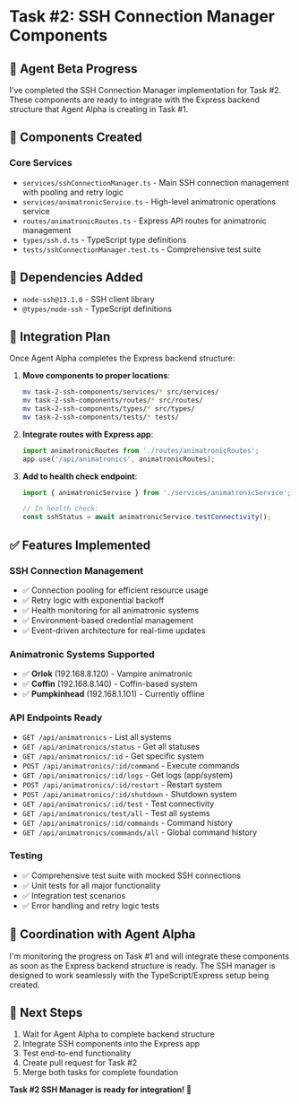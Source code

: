 # Task #2: SSH Connection Manager Components

## 🎯 Agent Beta Progress

I've completed the SSH Connection Manager implementation for Task #2. These components are ready to integrate with the Express backend structure that Agent Alpha is creating in Task #1.

## 📁 Components Created

### Core Services
- `services/sshConnectionManager.ts` - Main SSH connection management with pooling and retry logic
- `services/animatronicService.ts` - High-level animatronic operations service
- `routes/animatronicRoutes.ts` - Express API routes for animatronic management
- `types/ssh.d.ts` - TypeScript type definitions
- `tests/sshConnectionManager.test.ts` - Comprehensive test suite

## 🔧 Dependencies Added
- `node-ssh@13.1.0` - SSH client library
- `@types/node-ssh` - TypeScript definitions

## 🚀 Integration Plan

Once Agent Alpha completes the Express backend structure:

1. **Move components to proper locations**:
   ```bash
   mv task-2-ssh-components/services/* src/services/
   mv task-2-ssh-components/routes/* src/routes/
   mv task-2-ssh-components/types/* src/types/
   mv task-2-ssh-components/tests/* tests/
   ```

2. **Integrate routes with Express app**:
   ```typescript
   import animatronicRoutes from './routes/animatronicRoutes';
   app.use('/api/animatronics', animatronicRoutes);
   ```

3. **Add to health check endpoint**:
   ```typescript
   import { animatronicService } from './services/animatronicService';
   
   // In health check:
   const sshStatus = await animatronicService.testConnectivity();
   ```

## ✅ Features Implemented

### SSH Connection Management
- ✅ Connection pooling for efficient resource usage
- ✅ Retry logic with exponential backoff
- ✅ Health monitoring for all animatronic systems
- ✅ Environment-based credential management
- ✅ Event-driven architecture for real-time updates

### Animatronic Systems Supported
- ✅ **Orlok** (192.168.8.120) - Vampire animatronic
- ✅ **Coffin** (192.168.8.140) - Coffin-based system
- ✅ **Pumpkinhead** (192.168.1.101) - Currently offline

### API Endpoints Ready
- `GET /api/animatronics` - List all systems
- `GET /api/animatronics/status` - Get all statuses
- `GET /api/animatronics/:id` - Get specific system
- `POST /api/animatronics/:id/command` - Execute commands
- `GET /api/animatronics/:id/logs` - Get logs (app/system)
- `POST /api/animatronics/:id/restart` - Restart system
- `POST /api/animatronics/:id/shutdown` - Shutdown system
- `GET /api/animatronics/:id/test` - Test connectivity
- `GET /api/animatronics/test/all` - Test all systems
- `GET /api/animatronics/:id/commands` - Command history
- `GET /api/animatronics/commands/all` - Global command history

### Testing
- ✅ Comprehensive test suite with mocked SSH connections
- ✅ Unit tests for all major functionality
- ✅ Integration test scenarios
- ✅ Error handling and retry logic tests

## 🤝 Coordination with Agent Alpha

I'm monitoring the progress on Task #1 and will integrate these components as soon as the Express backend structure is ready. The SSH manager is designed to work seamlessly with the TypeScript/Express setup being created.

## 🎯 Next Steps

1. Wait for Agent Alpha to complete backend structure
2. Integrate SSH components into the Express app
3. Test end-to-end functionality
4. Create pull request for Task #2
5. Merge both tasks for complete foundation

**Task #2 SSH Manager is ready for integration! 🚀**

